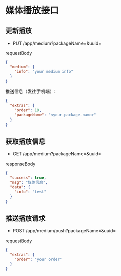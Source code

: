 # 媒体播放接口

## 更新播放

* PUT /app/medium?packageName=<your-package-name>&uuid=<your-device-uuid>

requestBody
```json
{
  "medium": {
    "info": "your medium info"
  }
}
```

推送信息（发往手机端）：
```json
{
  "extras": {
    "order": 19,
    "packageName": "<your-package-name>"
  }
}
```

## 获取播放信息

* GET /app/medium?packageName=<your-package-name>&uuid=<your-device-uuid>

responseBody
```json
{
  "success": true,
  "msg": "媒体信息",
  "data": {
    "info": "test"
  }
}
```

## 推送播放请求

* POST /app/medium/push?packageName=<your-package-name>&uuid=<your-device-uuid>

requestBody
```json
{
  "extras": {
    "order": "your order"
  }
}
```
